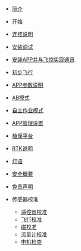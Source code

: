<!-- docs/_sidebar.md -->

- [简介](content_ch/)

- 开始
- [连接说明](content_ch/introduction/connect.md)
- [安装调试](content_ch/introduction/quickstart.md)
- [安装APP并与飞控实现通讯](content_ch/introduction/app/appdownload.md)
- [初步飞行](content_ch/introduction/fly.md)
- [APP参数说明](content_ch/introduction/APPpar.md)
- [AB模式](content_ch/introduction/ABmode.md)
- [自主作业模式](content_ch/introduction/AUTOmode.md)
- [APP管理设置](content_ch/introduction/APPuser.md)
- [植保平台](content_ch/introduction/AGplatform.md)
- [RTK说明](content_ch/introduction/RTK.md)
- [灯语](content_ch/introduction/light.md)
- [安全概要](content_ch/introduction/sercurity.md)
- [免责声明](content_ch/introduction/satament.md)

- 传感器校准
  - [遥控器校准](content_ch/introduction/calibration/remote_calib.md)
  - [飞行校准](content_ch/introduction/calibration/fly_calib.md)
  - [磁校准](content_ch/introduction/calibration/mag_calib.md)
  - [流量计校准](content_ch/introduction/calibration/flow_calib.md)
  - [电机检查](content_ch/introduction/calibration/motor_calib.md)
